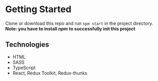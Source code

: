 # Getting Started
Clone or download this repo and run `npm start` in the project directory.
**Note: you have to install *npm* to successfully init this project**

## Technologies
- HTML
- SASS
- TypeScript
- React, Redux Toolkit, Redux-thunks
